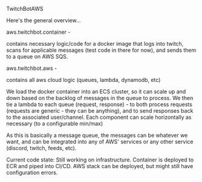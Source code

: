TwitchBotAWS


Here's the general overview... 

aws.twitchbot.container - 

contains necessary logic/code for a docker image that logs into twitch, scans for applicable messages (test code in there for now), and sends them to a queue on AWS SQS.


aws.twitchbot.aws - 

contains all aws cloud logic (queues, lambda, dynamodb, etc)

We load the docker container into an ECS cluster, so it can scale up and down based on the backlog of messages in the queue to process. We then tie a lambda to each queue (request, response) - to both process requests (requests are generic - they can be anything), and to send responses back to the associated user/channel. Each component can scale horizontally as necessary (to a configurable min/max) 


As this is basically a message queue, the messages can be whatever we want, and can be integrated into any of AWS' services or any other service (discord, twitch, feeds, etc). 

Current code state: Still working on infrastructure. Container is deployed to ECR and piped into CI/CD. AWS stack can be deployed, but might still have configuration errors.
